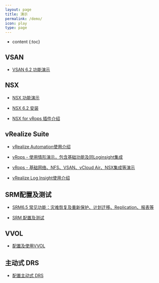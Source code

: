 ```yaml
---
layout: page
title: 演示
permalink: /demo/
icon: play
type: page
---
```


* content
{:toc}

## VSAN 
* [VSAN 6.2 功能演示](http://www.halfcoffee.com/demo/vsan-demo.html) 

## NSX

* [NSX 功能演示](http://www.halfcoffee.com/demo/NSX.htm) 

* [NSX 6.2 安装](http://www.halfcoffee.com/demo/nsxinstall-zh.htm) 

* [NSX for vRops 插件介绍](http://www.halfcoffee.com/demo/NSX-Mgmt-vRealize.htm) 


## vRealize Suite 

* [vRealize  Automation使用介绍](http://www.halfcoffee.com/demo/CMP-overview.htm) 

* [vRops - 使用情形演示，包含基础功能及同Loginsight集成](http://www.halfcoffee.com/demo/vSOM-vROI.htm) 

* [vRops - 基础网络、NFS、VSAN、vCloud Air、NSX集成等演示](http://www.halfcoffee.com/demo/SDDC-Management-with-vRealize-Suite.htm) 

* [vRealize Log Insight使用介绍](http://www.halfcoffee.com/demo/loginsight.htm) 

## SRM配置及测试

* [SRM6.5 常见功能：灾难恢复及重新保护、计划迁移、Replication、报表等](http://www.halfcoffee.com/demo/SRM-Common-Workflows.htm) 

* [SRM 配置及测试](http://www.halfcoffee.com/demo/SRM-config-test.htm) 


## VVOL

* [配置及使用VVOL](http://www.halfcoffee.com/demo/vvol.htm) 

## 主动式 DRS 
* [配置主动式 DRS](http://www.halfcoffee.com/demo/predictiveDRS.htm) 